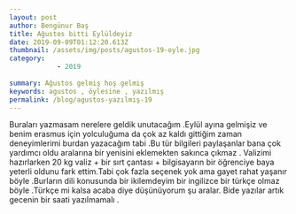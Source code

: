 ```yaml
---
layout: post
author: Bengünur Baş
title: Ağustos bitti Eylüldeyiz
date: 2019-09-09T01:12:20.613Z 
thumbnail: /assets/img/posts/agustos-19-oyle.jpg
category: 
            - 2019
            
summary: Ağustos gelmiş hoş gelmiş 
keywords: agustos , öylesine , yazılmış 
permalink: /blog/agustos-yazılmış-19
---
```

Buraları yazmasam nerelere geldik unutacağım .Eylül ayına gelmişiz ve benim erasmus için yolculuğuma da çok az kaldı gittiğim zaman deneyimlerimi burdan yazacağım tabi .Bu tür bilgileri paylaşanlar bana çok yardımcı oldu aralarına bir yenisini eklemekten sakınca çıkmaz . Valizimi hazırlarken 20 kg valiz + bir sırt çantası + bilgisayarın bir öğrenciye baya yeterli oldunu fark ettim.Tabi çok fazla seçenek yok ama gayet rahat yaşanır böyle .Burların dili konusunda bir ikilemdeyim bir ingilizce bir türkçe olmaz böyle .Türkçe mi kalsa acaba diye düşünüyorum şu aralar. Bide yazılar artık gecenin bir saati yazılmamalı .